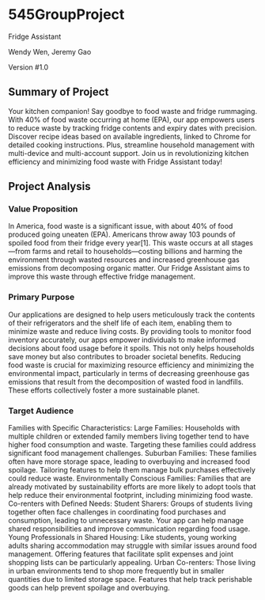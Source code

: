 # 545GroupProject
Fridge Assistant  

Wendy Wen, Jeremy Gao  

Version #1.0  

## Summary of Project  
Your kitchen companion! Say goodbye to food waste and fridge rummaging. With 40% of food waste occurring at home (EPA), our app empowers users to reduce waste by tracking fridge contents and expiry dates with precision. Discover recipe ideas based on available ingredients, linked to Chrome for detailed cooking instructions. Plus, streamline household management with multi-device and multi-account support. Join us in revolutionizing kitchen efficiency and minimizing food waste with Fridge Assistant today!  

## Project Analysis  
### Value Proposition  
In America, food waste is a significant issue, with about 40% of food produced going uneaten (EPA). Americans throw away 103 pounds of spoiled food from their fridge every year[1]. This waste occurs at all stages—from farms and retail to households—costing billions and harming the environment through wasted resources and increased greenhouse gas emissions from decomposing organic matter. Our Fridge Assistant aims to improve this waste through effective fridge management.  

### Primary Purpose  
Our applications are designed to help users meticulously track the contents of their refrigerators and the shelf life of each item, enabling them to minimize waste and reduce living costs. By providing tools to monitor food inventory accurately, our apps empower individuals to make informed decisions about food usage before it spoils. This not only helps households save money but also contributes to broader societal benefits. Reducing food waste is crucial for maximizing resource efficiency and minimizing the environmental impact, particularly in terms of decreasing greenhouse gas emissions that result from the decomposition of wasted food in landfills. These efforts collectively foster a more sustainable planet.  

### Target Audience  
Families with Specific Characteristics:
Large Families: Households with multiple children or extended family members living together tend to have higher food consumption and waste. Targeting these families could address significant food management challenges.
Suburban Families: These families often have more storage space, leading to overbuying and increased food spoilage. Tailoring features to help them manage bulk purchases effectively could reduce waste.
Environmentally Conscious Families: Families that are already motivated by sustainability efforts are more likely to adopt tools that help reduce their environmental footprint, including minimizing food waste.
Co-renters with Defined Needs:
Student Sharers: Groups of students living together often face challenges in coordinating food purchases and consumption, leading to unnecessary waste. Your app can help manage shared responsibilities and improve communication regarding food usage.
Young Professionals in Shared Housing: Like students, young working adults sharing accommodation may struggle with similar issues around food management. Offering features that facilitate split expenses and joint shopping lists can be particularly appealing.
Urban Co-renters: Those living in urban environments tend to shop more frequently but in smaller quantities due to limited storage space. Features that help track perishable goods can help prevent spoilage and overbuying.
